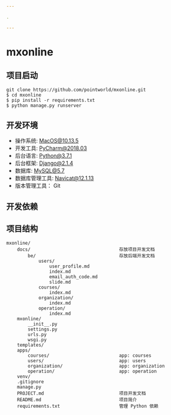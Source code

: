 ```yaml
---

.

---
```


# mxonline

## 项目启动

```text
git clone https://github.com/pointworld/mxonline.git
$ cd mxonline
$ pip install -r requirements.txt
$ python manage.py runserver
```

## 开发环境

- 操作系统:         MacOS@10.13.5
- 开发工具:         PyCharm@2018.03
- 后台语言:         Python@3.7.1
- 后台框架:         Django@2.1.4
- 数据库:           MySQL@5.7
- 数据库管理工具:    Navicat@12.1.13
- 版本管理工具：     Git

## 开发依赖

## 项目结构

```text
mxonline/
    docs/                                 存放项目开发文档
        be/                               存放后端开发文档
            users/
                user_profile.md
                index.md
                email_auth_code.md
                slide.md
            courses/
                index.md
            organization/
                index.md
            operation/
                index.md
    mxonline/
        __init__.py
        settings.py
        urls.py
        wsgi.py
    templates/
    apps/
        courses/                          app: courses
        users/                            app: users
        organization/                     app: organization
        operation/                        app: operation
    venv/
    .gitignore
    manage.py
    PROJECT.md                            项目开发文档
    README.md                             项目简介
    requirements.txt                      管理 Python 依赖
```
